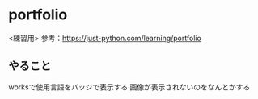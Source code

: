 # portfolio
<練習用>
参考：https://just-python.com/learning/portfolio

## やること
worksで使用言語をバッジで表示する
画像が表示されないのをなんとかする
